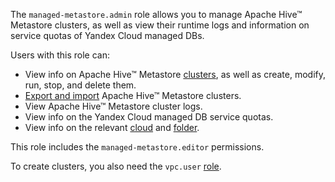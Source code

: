 The `managed-metastore.admin` role allows you to manage Apache Hive™ Metastore clusters, as well as view their runtime logs and information on service quotas of Yandex Cloud managed DBs.

Users with this role can:
* View info on Apache Hive™ Metastore [clusters](../../metadata-hub/concepts/metastore.md), as well as create, modify, run, stop, and delete them.
* [Export and import](../../metadata-hub/operations/metastore/export-and-import.md) Apache Hive™ Metastore clusters.
* View Apache Hive™ Metastore cluster logs.
* View info on the Yandex Cloud managed DB service quotas.
* View info on the relevant [cloud](../../resource-manager/concepts/resources-hierarchy.md#cloud) and [folder](../../resource-manager/concepts/resources-hierarchy.md#folder).

This role includes the `managed-metastore.editor` permissions.

To create clusters, you also need the `vpc.user` [role](../../vpc/security/index.md#vpc-user).
